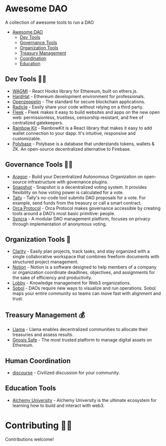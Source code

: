 # Awesome DAO
A collection of awesome tools to run a DAO

* [Awesome DAO](#awesome-dao)
  * [Dev Tools](#dev-tools-%EF%B8%8F)
  * [Governance Tools](#governance-tools-%EF%B8%8F)
  * [Organization Tools](#organization-tools-)
  * [Treasury Management](#treasury-management-)
  * [Coordination](#human-coordination)
  * [Education](#education-tools)

## Dev Tools 🧙‍♀️

* [WAGMI](https://wagmi.sh/) - React Hooks library for Ethereum, built on ethers.js.
* [HardHat](https://github.com/bower/bower) - Ethereum development environment for professionals.
* [Openzeppelin](https://openzeppelin.com/) - The standard for secure blockchain applications.
* [Radicle](https://radicle.xyz/) - Easily share your code without relying on a third party.
* [Fleek](https://fleek.co/) - Fleek makes it easy to build websites and apps on the new open web: permissionless, trustless, censorship resistant, and free of centralized gatekeepers.
* [Rainbow Kit](https://www.rainbowkit.com/docs/introduction) - RainbowKit is a React library that makes it easy to add wallet connection to your dapp. It's intuitive, responsive and customizable.
* [Polybase](https://www.polybase.xyz) - Polybase is a database that understands tokens, wallets & ZK. An open-source decentralized alternative to Firebase.

## Governance Tools 🧑‍⚖️

* [Aragon](https://aragon.org/) - Build your Decentralized Autonomous Organization on open-source infrastructure with governance plugins.
* [Snapshot](https://snapshot.org) - Snapshot is a decentralized voting system. It provides flexibility on how voting power is calculated for a vote.
* [Tally](https://www.tally.xyz/) - Tally's no-code tool submits DAO proposals for a vote. For example, send funds from the treasury or call a smart contract.
* [Orca Protocol](https://www.orcaprotocol.org/) - Orca Protocol makes governance accessible by creating tools around a DAO’s most basic primitive: people.
* [Syncra](https://www.syncra.xyz/) - A modular DAO management platform, focuses on privacy through implementation of anonymous voting.

## Organization Tools 🧠

* [Clarity](https://www.clarity.so/) - Easily plan projects, track tasks, and stay organized with a single collaborative workspace that combines freeform documents with structured project management.
* [Notion](https://www.notion.so/) - Notion is a software designed to help members of a company or organization coordinate deadlines, objectives, and assignments for the sake of efficiency and productivity.
* [Lobby](https://www.lobby.so/) - Knowledge management for Web3 organizations.
* [Sobol](https://sobol.io/) - DAOs require new ways to visualize and run operations. Sobol maps your entire community so teams can move fast with alignment and trust.

## Treasury Management 💰

* [Llama](https://llama.xyz/) - Llama enables decentralized communities to allocate their treasuries and assess results.
* [Gnosis Safe](https://gnosis-safe.io/) - The most trusted platform to manage digital assets on Ethereum.

## Human Coordination

* [discourse](https://www.discourse.org/) - Civilized discussion for your community.

## Education Tools
* [Alchemy University](https://university.alchemy.com/home) - Alchemy University is the ultimate ecosystem for learning how to build and interact with web3.

# Contributing 👩‍💻

Contributions welcome!


